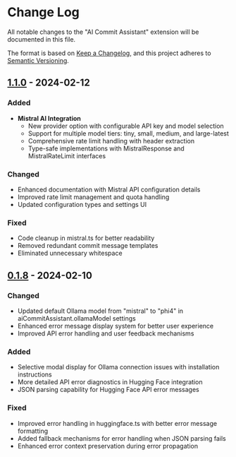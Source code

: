 # Change Log

All notable changes to the "AI Commit Assistant" extension will be documented in this file.

The format is based on [Keep a Changelog](https://keepachangelog.com/en/1.0.0/),
and this project adheres to [Semantic Versioning](https://semver.org/spec/v2.0.0.html).

## [1.1.0] - 2024-02-12

### Added

- **Mistral AI Integration**
  - New provider option with configurable API key and model selection
  - Support for multiple model tiers: tiny, small, medium, and large-latest
  - Comprehensive rate limit handling with header extraction
  - Type-safe implementations with MistralResponse and MistralRateLimit interfaces

### Changed

- Enhanced documentation with Mistral API configuration details
- Improved rate limit management and quota handling
- Updated configuration types and settings UI

### Fixed

- Code cleanup in mistral.ts for better readability
- Removed redundant commit message templates
- Eliminated unnecessary whitespace

## [0.1.8] - 2024-02-10

### Changed

- Updated default Ollama model from "mistral" to "phi4" in aiCommitAssistant.ollamaModel settings
- Enhanced error message display system for better user experience
- Improved API error handling and user feedback mechanisms

### Added

- Selective modal display for Ollama connection issues with installation instructions
- More detailed API error diagnostics in Hugging Face integration
- JSON parsing capability for Hugging Face API error messages

### Fixed

- Improved error handling in huggingface.ts with better error message formatting
- Added fallback mechanisms for error handling when JSON parsing fails
- Enhanced error context preservation during error propagation

[1.1.0]: https://github.com/shahabahreini/AI-Commit-Assistant/releases/tag/v1.1.0
[0.1.8]: https://github.com/shahabahreini/AI-Commit-Assistant/releases/tag/v0.1.8-beta
